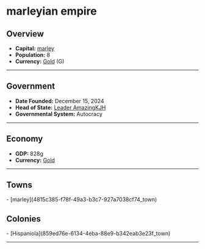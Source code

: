 <!--UNDEDITED FILE, remove this entire line if this file has been edited!-->
# <!--NAME-->marleyian empire<!--NAME-->

## Overview

- **Capital:** <!--CAPITAL_LINK-->[marley](4815c385-f78f-49a3-b3c7-927a7038cf74_town)<!--CAPITAL_LINK-->
- **Population:** <!--POPULATION-->8<!--POPULATION-->
- **Currency:** <!--CURRENCY_LINK-->[Gold](Gold_currency)<!--CURRENCY_LINK--> (<!--CURRENCY_ABV-->G<!--CURRENCY_ABV-->)

---

## Government

- **Date Founded:** <!--FOUNDED-->December 15, 2024<!--FOUNDED-->
- **Head of State:** <!--LEADER_TITLE_LINK-->[Leader AmazingKJH](AmazingKJH_user)<!--LEADER_TITLE_LINK-->
- **Governmental System:** <!--GOVERNMENT-->Autocracy<!--GOVERNMENT-->

---

## Economy

- **GDP:** <!--GDP-->828g<!--GDP-->
- **Currency:** <!--CURRENCY_LINK-->[Gold](Gold_currency)<!--CURRENCY_LINK-->

---

## Towns

<!--TOWNS-->- [marley](4815c385-f78f-49a3-b3c7-927a7038cf74_town)<!--TOWNS-->

## Colonies

<!--COLONIES-->- [Hispaniola](859ed76e-6134-4eba-88e9-b342eab3e23f_town)<!--COLONIES-->

---